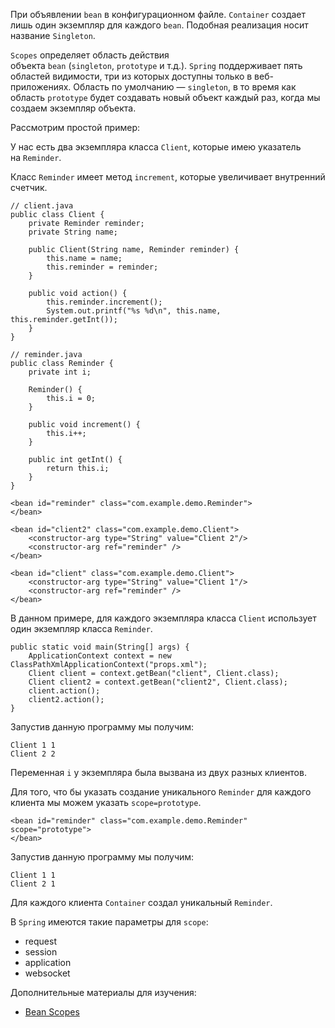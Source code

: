 <p>При объявлении <code>bean</code> в конфигурационном файле. <code>Container</code> создает лишь один экземпляр для каждого <code>bean</code>. Подобная реализация носит название <code>Singleton</code>.</p>

<p><code>Scopes</code> определяет область действия объекта <code>bean</code> (<code>singleton</code>, <code>prototype</code> и т.д.). <code>Spring</code> поддерживает пять областей видимости, три из которых доступны только в веб-приложениях. Область по умолчанию — <code>singleton</code>, в то время как область <code>prototype</code> будет создавать новый объект каждый раз, когда мы создаем экземпляр объекта.</p>

<p>Рассмотрим простой пример:</p>

<p>У нас есть два экземпляра класса <code>Client</code>, которые имею указатель на <code>Reminder</code>.</p>

<p>Класс <code>Reminder</code> имеет метод <code>increment</code>, которые увеличивает внутренний счетчик.</p>

<pre><code>// client.java
public class Client {
    private Reminder reminder;
    private String name;

    public Client(String name, Reminder reminder) {
        this.name = name;
        this.reminder = reminder;
    }

    public void action() {
        this.reminder.increment();
        System.out.printf("%s %d\n", this.name, this.reminder.getInt());
    }
}</code></pre>

<pre><code>// reminder.java
public class Reminder {
    private int i;

    Reminder() {
        this.i = 0;
    }

    public void increment() {
        this.i++;
    }

    public int getInt() {
        return this.i;
    }
}</code></pre>

<pre><code>&lt;bean id="reminder" class="com.example.demo.Reminder"&gt;
&lt;/bean&gt;

&lt;bean id="client2" class="com.example.demo.Client"&gt;
    &lt;constructor-arg type="String" value="Client 2"/&gt;
    &lt;constructor-arg ref="reminder" /&gt;
&lt;/bean&gt;

&lt;bean id="client" class="com.example.demo.Client"&gt;
    &lt;constructor-arg type="String" value="Client 1"/&gt;
    &lt;constructor-arg ref="reminder" /&gt;
&lt;/bean&gt;</code></pre>

<p>В данном примере, для каждого экземпляра класса <code>Client</code> использует один экземпляр класса <code>Reminder</code>.</p>

<pre><code>public static void main(String[] args) {
    ApplicationContext context = new ClassPathXmlApplicationContext("props.xml");
    Client client = context.getBean("client", Client.class);
    Client client2 = context.getBean("client2", Client.class);
    client.action();
    client2.action();
}</code></pre>

<p>Запустив данную программу мы получим:</p>

<pre><code>Client 1 1
Client 2 2</code></pre>

<p>Переменная <code>i</code> у экземпляра была вызвана из двух разных клиентов.</p>

<p>Для того, что бы указать создание уникального <code>Reminder</code> для каждого клиента мы можем указать <code>scope=prototype</code>.</p>

<pre><code>&lt;bean id="reminder" class="com.example.demo.Reminder" scope="prototype"&gt;
&lt;/bean&gt;</code></pre>

<p>Запустив данную программу мы получим:</p>

<pre><code>Client 1 1
Client 2 1</code></pre>

<p>Для каждого клиента <code>Container</code> создал уникальный <code>Reminder</code>.</p>

<p>В <code>Spring</code> имеются такие параметры для <code>scope</code>:</p>

<ul>
	<li>request</li>
	<li>session</li>
	<li>application</li>
	<li>websocket</li>
</ul>

<p>Дополнительные материалы для изучения:</p>

<ul>
	<li><a href="https://docs.spring.io/spring-framework/docs/current/reference/html/core.html#beans-factory-scopes" rel="nofollow noopener noreferrer">Bean Scopes</a></li>
</ul>